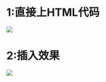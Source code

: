 # 1:直接上HTML代码

![](https://ae01.alicdn.com/kf/H12a78c5550ff47dc86bf9c29d64d20a6d.jpg)

# 2:插入效果

![](https://ae01.alicdn.com/kf/H85380d2ca6364f02a3dc7055807f21c6K.jpg)